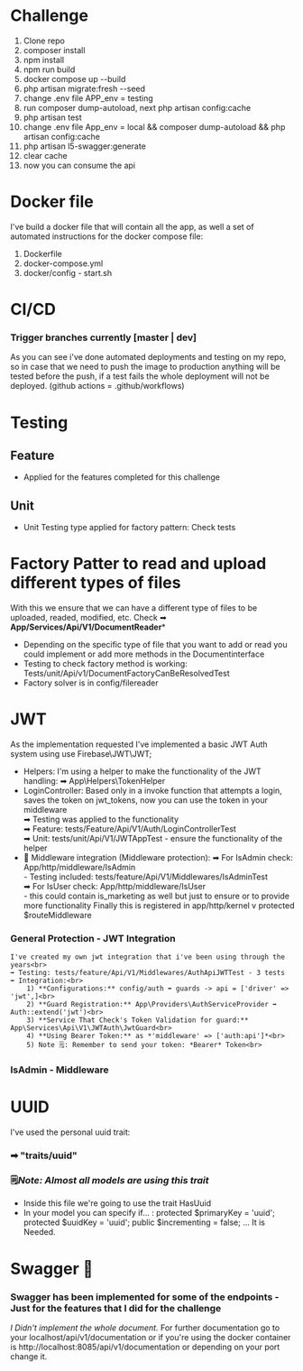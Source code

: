 # Challenge

1) Clone repo
2) composer install
3) npm install
4) npm run build
5) docker compose up --build
6) php artisan migrate:fresh --seed
7) change .env file APP_env = testing
8) run composer dump-autoload, next php artisan config:cache
9) php artisan test
10) change .env file App_env = local && composer dump-autoload && php artisan config:cache
11) php artisan l5-swagger:generate
12) clear cache
13) now you can consume the api
# Docker file

I've build a docker file that will contain all the app, as well a set of automated instructions for the docker compose file:
1) Dockerfile
2) docker-compose.yml
3) docker/config - start.sh

# CI/CD
### Trigger branches currently [master | dev]
As you can see i've done automated deployments and testing on my repo, so in case that we need to push the image to production anything will be tested before the push, if a test fails the whole deployment will not be deployed. (github actions = .github/workflows)

# Testing
## Feature
- Applied for the features completed for this challenge
## Unit
- Unit Testing type applied for factory pattern: Check tests
# Factory Patter to read and upload different types of files
With this we ensure that we can have a different type of files to be uploaded, readed, modified, etc.
Check ➡ **App/Services/Api/V1/DocumentReader***
- Depending on the specific type of file that you want to add or read you could  implement or add more methods in the Documentinterface
- Testing to check factory method is working: Tests/unit/Api/v1/DocumentFactoryCanBeResolvedTest
- Factory solver is in config/filereader
# JWT
As the implementation requested I've implemented a basic JWT Auth system using use Firebase\JWT\JWT;
- Helpers: I'm using a helper to make the functionality of the JWT handling: ➡ App\Helpers\TokenHelper
- LoginController: Based only in a invoke function that attempts a login, saves the token on jwt_tokens, now you can use the token in your middleware<br>
    ➡ Testing was applied to the functionality<br>
        ➡ Feature: tests/Feature/Api/V1/Auth/LoginControllerTest<br>
        ➡ Unit: tests/unit/Api/V1/JWTAppTest - ensure the functionality of the helper<br>
- 🌉 Middleware integration (Middleware protection):
    ➡ For IsAdmin check: App/http/middleware/IsAdmin<br>
        - Testing included: tests/feature/Api/V1/Middlewares/IsAdminTest<br>
    ➡ For IsUser check: App/http/middleware/IsUser<br>
        - this could contain is_marketing as well but just to ensure or to provide more functionality
Finally this is registered in app/http/kernel  v protected $routeMiddleware 

### General Protection - JWT Integration
    I've created my own jwt integration that i've been using through the years<br>
    ➡ Testing: tests/feature/Api/V1/Middlewares/AuthApiJWTTest - 3 tests
    ➡ Integration:<br>
        1) **Configurations:** config/auth ➡ guards -> api = ['driver' => 'jwt',]<br>
        2) **Guard Registration:** App\Providers\AuthServiceProvider ➡ Auth::extend('jwt')<br>
        3) **Service That Check's Token Validation for guard:** App\Services\Api\V1\JWTAuth\JwtGuard<br>
        4) **Using Bearer Token:** as *'middleware' => ['auth:api']*<br>
        5) Note 🗒️: Remember to send your token: *Bearer* Token<br>
### IsAdmin - Middleware

# UUID
I've used the personal uuid trait: 
### ➡ "traits/uuid"
### 🗒️*Note: Almost all models are using this trait*
- Inside this file we're going to use the trait HasUuid
- In your model you can specify if... : 
    protected $primaryKey = 'uuid';
    protected $uuidKey = 'uuid';
    public $incrementing = false;
  ... It is Needed.
# Swagger 🍵 
### Swagger has been implemented for some of the endpoints - Just for the features that I did for the challenge 
*I Didn't implement the whole document.*
For further documentation go to your localhost/api/v1/documentation or if you're using the docker container is http://localhost:8085/api/v1/documentation or depending on your port change it.
